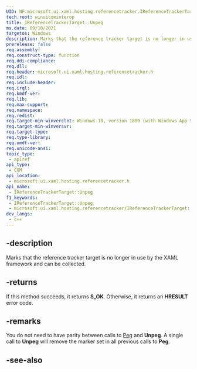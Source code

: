 ```yaml
---
UID: NF:microsoft.ui.xaml.hosting.referencetracker.IReferenceTrackerTarget.Unpeg
tech.root: winuicominterop
title: IReferenceTrackerTarget::Unpeg
ms.date: 09/10/2021
targetos: Windows
description: Marks that the reference tracker target is no longer in use by the XAML framework and can be collected.
prerelease: false
req.assembly: 
req.construct-type: function
req.ddi-compliance: 
req.dll: 
req.header: microsoft.ui.xaml.hosting.referencetracker.h
req.idl: 
req.include-header: 
req.irql: 
req.kmdf-ver: 
req.lib: 
req.max-support: 
req.namespace: 
req.redist: 
req.target-min-winverclnt: Windows 10, version 1809 (with Windows App SDK 0.5 or later)
req.target-min-winversvr: 
req.target-type: 
req.type-library: 
req.umdf-ver: 
req.unicode-ansi: 
topic_type:
 - apiref
api_type:
 - COM
api_location:
 - microsoft.ui.xaml.hosting.referencetracker.h
api_name:
 - IReferenceTrackerTarget::Unpeg
f1_keywords:
 - IReferenceTrackerTarget::Unpeg
 - microsoft.ui.xaml.hosting.referencetracker/IReferenceTrackerTarget::Unpeg
dev_langs:
 - c++
---
```


## -description

Marks that the reference tracker target is no longer in use by the XAML framework and can be collected.

## -returns

If this method succeeds, it returns **S_OK**. Otherwise, it returns an **HRESULT** error code.

## -remarks

You do not need to have parity between calls to [Peg](nf-microsoft-ui-xaml-hosting-referencetracker-ireferencetrackertarget-peg.md) and **Unpeg**. A single call to **Unpeg** will remove the marker set in all previous calls to **Peg**.

## -see-also
